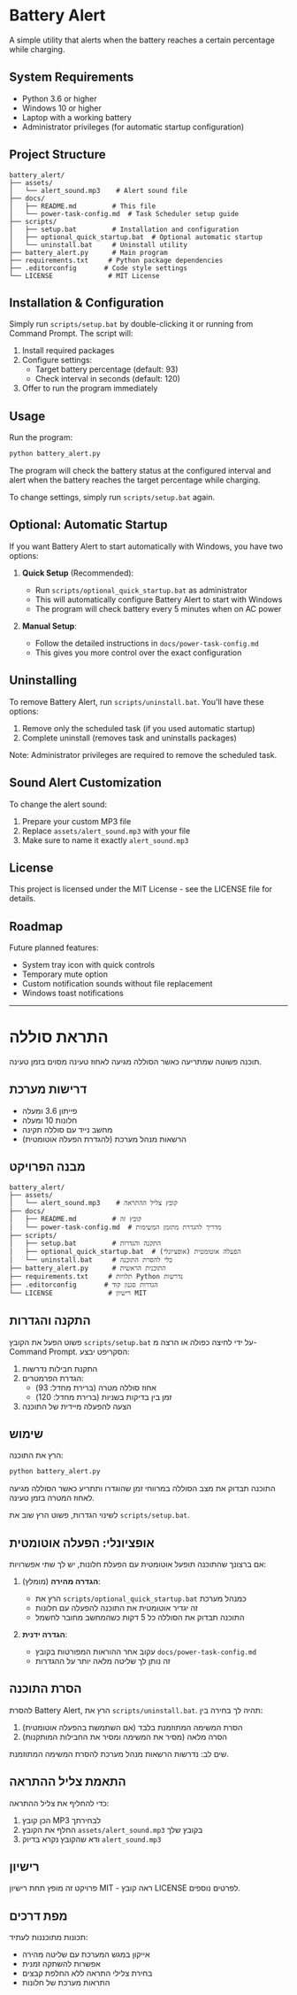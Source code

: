 # Battery Alert

A simple utility that alerts when the battery reaches a certain percentage while charging.

## System Requirements
- Python 3.6 or higher
- Windows 10 or higher
- Laptop with a working battery
- Administrator privileges (for automatic startup configuration)

## Project Structure
```
battery_alert/
├── assets/
│   └── alert_sound.mp3    # Alert sound file
├── docs/
│   ├── README.md         # This file
│   └── power-task-config.md  # Task Scheduler setup guide
├── scripts/
│   ├── setup.bat         # Installation and configuration
│   ├── optional_quick_startup.bat  # Optional automatic startup
│   └── uninstall.bat     # Uninstall utility
├── battery_alert.py      # Main program
├── requirements.txt     # Python package dependencies
├── .editorconfig       # Code style settings
└── LICENSE              # MIT License
```

## Installation & Configuration
Simply run `scripts/setup.bat` by double-clicking it or running from Command Prompt.
The script will:
1. Install required packages
2. Configure settings:
   - Target battery percentage (default: 93)
   - Check interval in seconds (default: 120)
3. Offer to run the program immediately

## Usage

Run the program:
```bash
python battery_alert.py
```

The program will check the battery status at the configured interval and alert when the battery reaches the target percentage while charging.

To change settings, simply run `scripts/setup.bat` again.

## Optional: Automatic Startup
If you want Battery Alert to start automatically with Windows, you have two options:

1. **Quick Setup** (Recommended):
   - Run `scripts/optional_quick_startup.bat` as administrator
   - This will automatically configure Battery Alert to start with Windows
   - The program will check battery every 5 minutes when on AC power

2. **Manual Setup**:
   - Follow the detailed instructions in `docs/power-task-config.md`
   - This gives you more control over the exact configuration

## Uninstalling
To remove Battery Alert, run `scripts/uninstall.bat`. You'll have these options:
1. Remove only the scheduled task (if you used automatic startup)
2. Complete uninstall (removes task and uninstalls packages)

Note: Administrator privileges are required to remove the scheduled task.

## Sound Alert Customization
To change the alert sound:
1. Prepare your custom MP3 file
2. Replace `assets/alert_sound.mp3` with your file
3. Make sure to name it exactly `alert_sound.mp3`

## License
This project is licensed under the MIT License - see the LICENSE file for details.

## Roadmap
Future planned features:
- System tray icon with quick controls
- Temporary mute option
- Custom notification sounds without file replacement
- Windows toast notifications

---

# התראת סוללה

תוכנה פשוטה שמתריעה כאשר הסוללה מגיעה לאחוז טעינה מסוים בזמן טעינה.

## דרישות מערכת
- פייתון 3.6 ומעלה
- חלונות 10 ומעלה
- מחשב נייד עם סוללה תקינה
- הרשאות מנהל מערכת (להגדרת הפעלה אוטומטית)

## מבנה הפרויקט
```
battery_alert/
├── assets/
│   └── alert_sound.mp3    # קובץ צליל ההתראה
├── docs/
│   ├── README.md         # קובץ זה
│   └── power-task-config.md  # מדריך להגדרת מתזמן המשימות
├── scripts/
│   ├── setup.bat         # התקנה והגדרות
│   ├── optional_quick_startup.bat  # הפעלה אוטומטית (אופציונלי)
│   └── uninstall.bat     # כלי להסרת התוכנה
├── battery_alert.py      # התוכנית הראשית
├── requirements.txt     # תלויות Python נדרשות
├── .editorconfig       # הגדרות סגנון קוד
└── LICENSE              # רישיון MIT
```

## התקנה והגדרות
פשוט הפעל את הקובץ `scripts/setup.bat` על ידי לחיצה כפולה או הרצה מ-Command Prompt.
הסקריפט יבצע:
1. התקנת חבילות נדרשות
2. הגדרת הפרמטרים:
   - אחוז סוללה מטרה (ברירת מחדל: 93)
   - זמן בין בדיקות בשניות (ברירת מחדל: 120)
3. הצעה להפעלה מיידית של התוכנה

## שימוש

הרץ את התוכנה:
```bash
python battery_alert.py
```

התוכנה תבדוק את מצב הסוללה במרווחי זמן שהוגדרו ותתריע כאשר הסוללה מגיעה לאחוז המטרה בזמן טעינה.

לשינוי הגדרות, פשוט הרץ שוב את `scripts/setup.bat`.

## אופציונלי: הפעלה אוטומטית
אם ברצונך שהתוכנה תופעל אוטומטית עם הפעלת חלונות, יש לך שתי אפשרויות:

1. **הגדרה מהירה** (מומלץ):
   - הרץ את `scripts/optional_quick_startup.bat` כמנהל מערכת
   - זה יגדיר אוטומטית את התוכנה להפעלה עם חלונות
   - התוכנה תבדוק את הסוללה כל 5 דקות כשהמחשב מחובר לחשמל

2. **הגדרה ידנית**:
   - עקוב אחר ההוראות המפורטות בקובץ `docs/power-task-config.md`
   - זה נותן לך שליטה מלאה יותר על ההגדרות

## הסרת התוכנה
להסרת Battery Alert, הרץ את `scripts/uninstall.bat`. תהיה לך בחירה בין:
1. הסרת המשימה המתוזמנת בלבד (אם השתמשת בהפעלה אוטומטית)
2. הסרה מלאה (מסיר את המשימה ומסיר את החבילות המותקנות)

שים לב: נדרשות הרשאות מנהל מערכת להסרת המשימה המתוזמנת.

## התאמת צליל ההתראה
כדי להחליף את צליל ההתראה:
1. הכן קובץ MP3 לבחירתך
2. החלף את הקובץ `assets/alert_sound.mp3` בקובץ שלך
3. ודא שהקובץ נקרא בדיוק `alert_sound.mp3`

## רישיון
פרויקט זה מופץ תחת רישיון MIT - ראה קובץ LICENSE לפרטים נוספים.

## מפת דרכים
תכונות מתוכננות לעתיד:
- אייקון במגש המערכת עם שליטה מהירה
- אפשרות להשתקה זמנית
- בחירת צלילי התראה ללא החלפת קבצים
- התראות מערכת של חלונות 